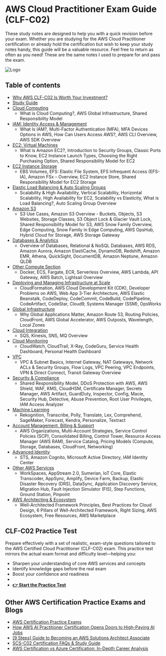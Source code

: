 # AWS Cloud Practitioner Exam Guide (CLF-C02)

These study notes are designed to help you with a quick revision before your exam. Whether you are studying for the AWS Cloud Practitioner certification or already hold the certification but wish to keep your study notes handy, this guide will be a valuable resource. Feel free to return as often as you need! These are the same notes I used to prepare for and pass the exam.

![Logo](./images/Cloud-Practitioner.png)

## Table of contents
- [Why AWS CLF-C02 Is Worth Your Investment?](https://www.vmexam.com/blog/why-aws-clf-c02-worth-your-investment)
- [Study Guide](./study-guide.md)
- [Cloud Computing](./sections/cloud_computing.md)
  - What is Cloud Computing?, AWS Global Infrastructure, Shared Responsibility Model
- [IAM: Identity Access & Management](./sections/iam.md)
  - What Is IAM?, Multi-Factor Authentication (MFA), MFA Devices Options in AWS, How Can Users Access AWS?, AWS CLI Overview, AWS SDK Overview
- [EC2: Virtual Machines](./sections/ec2.md)
  - What is Amazon EC2?, Introduction to Security Groups, Classic Ports to Know, EC2 Instance Launch Types, Choosing the Right Purchasing Option, Shared Responsibility Model for EC2
- [EC2 Instance Storage](./sections/ec2_storage.md)
  - EBS Volumes, EFS: Elastic File System, EFS Infrequent Access (EFS-IA), Amazon FSx – Overview, EC2 Instance Store, Shared Responsibility Model for EC2 Storage
- [Elastic Load Balancing & Auto Scaling Groups](./sections/elb_asg.md)
  - Scalability & High Availability, Vertical Scalability, Horizontal Scalability, High Availability for EC2, Scalability vs Elasticity, What is Load Balancing?, Auto Scaling Group Overview
- [Amazon S3](./sections/s3.md)
  - S3 Use Cases, Amazon S3 Overview - Buckets, Objects, S3 Websites, Storage Classes, S3 Object Lock & Glacier Vault Lock, Shared Responsibility Model for S3, AWS Snow Family Overview, Edge Computing, Snow Family in Edge Computing, AWS OpsHub, Hybrid Cloud for Storage, AWS Storage Gateway
- [Databases & Analytics](./sections/databases.md)
  - Overview of Databases, Relational & NoSQL Databases, AWS RDS, Amazon Aurora, Amazon ElastiCache, DynamoDB, Redshift, Amazon EMR, Athena, QuickSight, DocumentDB, Amazon Neptune, Amazon QLDB
- [Other Compute Section](./sections/other_compute.md)
  - Docker, ECS, Fargate, ECR, Serverless Overview, AWS Lambda, API Gateway, AWS Batch, Lightsail Overview
- [Deploying and Managing Infrastructure at Scale](sections/deploying.md)
  - CloudFormation, AWS Cloud Development Kit (CDK), Developer Problems on AWS, Web App 3-Tier Architecture, AWS Elastic Beanstalk, CodeDeploy, CodeCommit, CodeBuild, CodePipeline, CodeArtifact, CodeStar, Cloud9, Systems Manager (SSM), OpsWorks
- [Global Infrastructure](sections/global_infrastructure.md)
  - Why Global Applications Matter, Amazon Route 53, Routing Policies, CloudFront, AWS Global Accelerator, AWS Outposts, Wavelength, Local Zones
- [Cloud Integration](sections/cloud_integration.md)
  - SQS, Kinesis, SNS, MQ Overview
- [Cloud Monitoring](./sections/cloud_monitoring.md)
  - CloudWatch, CloudTrail, X-Ray, CodeGuru, Service Health Dashboard, Personal Health Dashboard
- [VPC](./sections/vpc.md)
  - VPC & Subnet Basics, Internet Gateway, NAT Gateways, Network ACLs & Security Groups, Flow Logs, VPC Peering, VPC Endpoints, VPN & Direct Connect, Transit Gateway Overview
- [Security & Compliance](sections/security_compliance.md)
  - Shared Responsibility Model, DDoS Protection with AWS, AWS Shield, WAF, KMS, CloudHSM, Certificate Manager, Secrets Manager, AWS Artifact, GuardDuty, Inspector, Config, Macie, Security Hub, Detective, Abuse Prevention, Root User Privileges, IAM Access Analyzer
- [Machine Learning](sections/machine_learning.md)
  - Rekognition, Transcribe, Polly, Translate, Lex, Comprehend, SageMaker, Forecast, Kendra, Personalize, Textract
- [Account Management, Billing & Support](sections/account_management_billing_support.md)
  - AWS Organizations, Multi-Account Strategies, Service Control Policies (SCP), Consolidated Billing, Control Tower, Resource Access Manager (AWS RAM), Service Catalog, Pricing Models (Compute, Storage, Databases, CloudFront, Networking)
- [Advanced Identity](sections/advanced_identity.md)
  - STS, Amazon Cognito, Microsoft Active Directory, IAM Identity Center
- [Other AWS Services](sections/other_aws_services.md)
  - WorkSpaces, AppStream 2.0, Sumerian, IoT Core, Elastic Transcoder, AppSync, Amplify, Device Farm, Backup, Elastic Disaster Recovery (DRS), DataSync, Application Discovery Service, Migration Hub, Fault Injection Simulator (FIS), Step Functions, Ground Station, Pinpoint
- [AWS Architecting & Ecosystem](sections/architecting_and_ecosystem.md)
  - Well-Architected Framework Principles, Best Practices for Cloud Design, 6 Pillars of Well-Architected Framework, Right Sizing, AWS Ecosystem, Free Resources, AWS Marketplace

## CLF-C02 Practice Test
Prepare effectively with a set of realistic, exam-style questions tailored to the AWS Certified Cloud Practitioner (CLF-C02) exam. This practice test mirrors the actual exam format and difficulty level—helping you:

- Sharpen your understanding of core AWS services and concepts
- Identify knowledge gaps before the real exam
- Boost your confidence and readiness
- 
- **[👉 Start the Practice Test](https://www.vmexam.com/aws/clf-c02-aws-cloud-practitioner)**

## Other AWS Certification Practice Exams and Blogs

- [AWS Certification Practice Exams](https://www.vmexam.com/aws)
- [How AWS AI Practitioner Certification Opens Doors to High-Paying AI Jobs](https://medium.com/@certifyinsider/how-aws-ai-practitioner-certification-opens-doors-to-high-paying-ai-jobs-62ce8923435c)
- [[9 Steps] Guide to Becoming an AWS Solutions Architect Associate](https://medium.com/@certifyinsider/9-steps-guide-to-becoming-an-aws-solutions-architect-associate-29c3bc5c5762)
- [SCS-C02 Certification FAQs & Study Guide](https://medium.com/@certifyinsider/scs-c02-certification-faqs-study-guide-84261ccdd5de)
- [AWS Certification vs Azure Certification: In-Depth Career Analysis](https://www.linkedin.com/pulse/aws-certification-vs-azure-in-depth-career-analysis-rufina-scott-18c4f/)
